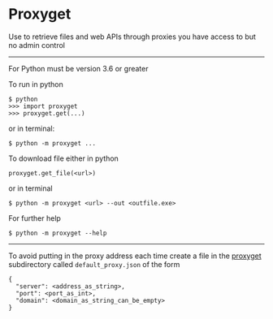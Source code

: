 # Proxyget

Use to retrieve files and web APIs through proxies you have access to but 
no admin control

___

For Python must be version 3.6 or greater

To run in python

    $ python
    >>> import proxyget
    >>> proxyget.get(...)

or in terminal:

    $ python -m proxyget ...
    
To download file either in python

    proxyget.get_file(<url>)
    
or in terminal
    
    $ python -m proxyget <url> --out <outfile.exe>
    
For further help

    $ python -m proxyget --help

___ 

To avoid putting in the proxy address each time create a file in the 
[proxyget](proxyget) subdirectory called `default_proxy.json` of the form

    {
      "server": <address_as_string>,
      "port": <port_as_int>,
      "domain": <domain_as_string_can_be_empty>
    }
